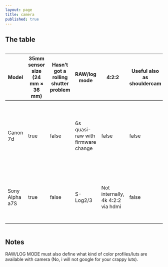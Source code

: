 ```yaml
---
layout: page
title: camera
published: true
---
```


## The table

<div style="overflow-x:auto;">
<table>
  <thead>
    <tr>
      <th>Model</th>
      <th>35mm sensor size (24 mm × 36 mm)</th>
      <th>Hasn’t got a rolling shutter problem</th>
      <th>RAW/log mode</th>
      <th>4:2:2</th>
      <th>Useful also as shouldercam</th>
      <th>Real viewfinder</th>
      <th>Can be wifi controled with Android tablet</th>
      <th>Price</th>
      <th>Lens mount</th>
      <th>Built-in ND filter</th>
      <th>Ultra fast smart auto face-detection-real-time-tracking focus</th>
      <th>pros &amp; cons</th>
    </tr>
  </thead>
  <tbody>
    <tr>
      <td>Canon 7d</td>
      <td>true</td>
      <td>false</td>
      <td>6s quasi-raw with firmware change</td>
      <td>false</td>
      <td>false</td>
      <td>false</td>
      <td>false (but there is usb way)</td>
      <td>good</td>
      <td>Canon EF/EF-S</td>
      <td>false</td>
      <td>In your dream</td>
      <td>old, can’t really be considered HD (due to crappy h.264 recording format), no canon audio inputs.</td>
    </tr>
    <tr>
      <td>Sony Alpha a7S</td>
      <td>true</td>
      <td>false</td>
      <td>S-Log2/3</td>
      <td>Not internally, 4k 4:2:2 via hdmi</td>
      <td>false</td>
      <td>false</td>
      <td>true, untested</td>
      <td>good</td>
      <td>E-Mount</td>
      <td>false</td>
      <td>unclear</td>
      <td>Really decent picture when downscaled to HD and shot with S-Log3</td>
    </tr>
  </tbody>
</table>
</div>


<!--
<iframe src="https://docs.google.com/spreadsheets/d/e/2PACX-1vQeo5UEG6daIXBbrxSxfslKewb-_GIHmO9ezQcsz7H53pis7ueWg4Rt2P6iiaw7vk2xMC6quduY6JyJ/pubhtml?gid=0&amp;single=true&amp;widget=true&amp;headers=false" style="width: 100%; height: 520px;"></iframe> 
-->

## Notes

RAW/LOG MODE must also define what kind of color profiles/luts are available with camera (No, i will not google for your crappy luts).
